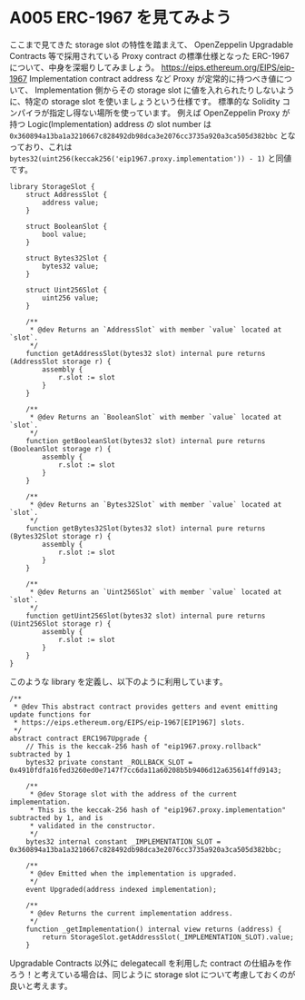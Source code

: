 # A005 ERC-1967 を見てみよう

ここまで見てきた storage slot の特性を踏まえて、 OpenZeppelin Upgradable Contracts 等で採用されている Proxy contract の標準仕様となった ERC-1967 について、中身を深堀りしてみましょう。
https://eips.ethereum.org/EIPS/eip-1967
Implementation contract address など Proxy が定常的に持つべき値について、 Implementation 側からその storage slot に値を入れられたりしないように、特定の storage slot を使いましょうという仕様です。
標準的な Solidity コンパイラが指定し得ない場所を使っています。
例えば OpenZeppelin Proxy が持つ Logic(Implementation) address の slot number は `0x360894a13ba1a3210667c828492db98dca3e2076cc3735a920a3ca505d382bbc` となっており、これは `bytes32(uint256(keccak256('eip1967.proxy.implementation')) - 1)` と同値です。

```
library StorageSlot {
    struct AddressSlot {
        address value;
    }

    struct BooleanSlot {
        bool value;
    }

    struct Bytes32Slot {
        bytes32 value;
    }

    struct Uint256Slot {
        uint256 value;
    }

    /**
     * @dev Returns an `AddressSlot` with member `value` located at `slot`.
     */
    function getAddressSlot(bytes32 slot) internal pure returns (AddressSlot storage r) {
        assembly {
            r.slot := slot
        }
    }

    /**
     * @dev Returns an `BooleanSlot` with member `value` located at `slot`.
     */
    function getBooleanSlot(bytes32 slot) internal pure returns (BooleanSlot storage r) {
        assembly {
            r.slot := slot
        }
    }

    /**
     * @dev Returns an `Bytes32Slot` with member `value` located at `slot`.
     */
    function getBytes32Slot(bytes32 slot) internal pure returns (Bytes32Slot storage r) {
        assembly {
            r.slot := slot
        }
    }

    /**
     * @dev Returns an `Uint256Slot` with member `value` located at `slot`.
     */
    function getUint256Slot(bytes32 slot) internal pure returns (Uint256Slot storage r) {
        assembly {
            r.slot := slot
        }
    }
}
```

このような library を定義し、以下のように利用しています。

```
/**
 * @dev This abstract contract provides getters and event emitting update functions for
 * https://eips.ethereum.org/EIPS/eip-1967[EIP1967] slots.
 */
abstract contract ERC1967Upgrade {
    // This is the keccak-256 hash of "eip1967.proxy.rollback" subtracted by 1
    bytes32 private constant _ROLLBACK_SLOT = 0x4910fdfa16fed3260ed0e7147f7cc6da11a60208b5b9406d12a635614ffd9143;

    /**
     * @dev Storage slot with the address of the current implementation.
     * This is the keccak-256 hash of "eip1967.proxy.implementation" subtracted by 1, and is
     * validated in the constructor.
     */
    bytes32 internal constant _IMPLEMENTATION_SLOT = 0x360894a13ba1a3210667c828492db98dca3e2076cc3735a920a3ca505d382bbc;

    /**
     * @dev Emitted when the implementation is upgraded.
     */
    event Upgraded(address indexed implementation);

    /**
     * @dev Returns the current implementation address.
     */
    function _getImplementation() internal view returns (address) {
        return StorageSlot.getAddressSlot(_IMPLEMENTATION_SLOT).value;
    }
```

Upgradable Contracts 以外に delegatecall を利用した contract の仕組みを作ろう！と考えている場合は、同じように storage slot について考慮しておくのが良いと考えます。
